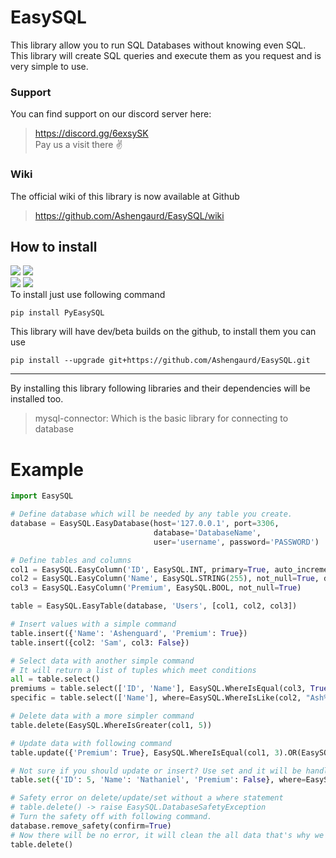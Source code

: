 # EasySQL
This library allow you to run SQL Databases without knowing even SQL.  
This library will create SQL queries and execute them as you request and is very simple to use.

### Support
You can find support on our discord server here:
> https://discord.gg/6exsySK  
> Pay us a visit there ✌

### Wiki
The official wiki of this library is now available at Github
> https://github.com/Ashengaurd/EasySQL/wiki


## How to install
![](https://img.shields.io/github/v/release/Ashengaurd/EasySQL?label=Release&logo=github&style=plastic)
![](https://img.shields.io/github/last-commit/Ashengaurd/EasySQL/master?label=Date&logo=git&logoColor=blue&style=plastic)  
![](https://img.shields.io/github/v/release/Ashengaurd/EasySQL?include_prereleases&label=Development&logo=github&style=plastic)
![](https://img.shields.io/github/last-commit/Ashengaurd/EasySQL?label=Date&logo=git&logoColor=red&style=plastic)  
To install just use following command
```shell
pip install PyEasySQL
```
This library will have dev/beta builds on the github, to install them you can use

```shell
pip install --upgrade git+https://github.com/Ashengaurd/EasySQL.git
```
***
By installing this library following libraries and their dependencies will be installed too.
> mysql-connector: Which is the basic library for connecting to database

# Example
```python
import EasySQL

# Define database which will be needed by any table you create.
database = EasySQL.EasyDatabase(host='127.0.0.1', port=3306,
                                database='DatabaseName',
                                user='username', password='PASSWORD')

# Define tables and columns
col1 = EasySQL.EasyColumn('ID', EasySQL.INT, primary=True, auto_increment=True)
col2 = EasySQL.EasyColumn('Name', EasySQL.STRING(255), not_null=True, default='Missing')
col3 = EasySQL.EasyColumn('Premium', EasySQL.BOOL, not_null=True)

table = EasySQL.EasyTable(database, 'Users', [col1, col2, col3])

# Insert values with a simple command
table.insert({'Name': 'Ashenguard', 'Premium': True})
table.insert({col2: 'Sam', col3: False})

# Select data with another simple command
# It will return a list of tuples which meet conditions
all = table.select()
premiums = table.select(['ID', 'Name'], EasySQL.WhereIsEqual(col3, True))
specific = table.select(['Name'], where=EasySQL.WhereIsLike(col2, "Ash%").AND(EasySQL.WhereIsLesserEqual(col1, 5)))

# Delete data with a more simpler command
table.delete(EasySQL.WhereIsGreater(col1, 5))

# Update data with following command
table.update({'Premium': True}, EasySQL.WhereIsEqual(col1, 3).OR(EasySQL.WhereIsEqual(col2, 'Sam')))

# Not sure if you should update or insert? Use set and it will be handled
table.set({'ID': 5, 'Name': 'Nathaniel', 'Premium': False}, where=EasySQL.WhereIsEqual(col1, 5))

# Safety error on delete/update/set without a where statement
# table.delete() -> raise EasySQL.DatabaseSafetyException
# Turn the safety off with following command.
database.remove_safety(confirm=True)
# Now there will be no error, it will clean the all data that's why we had safety lock
table.delete()
```